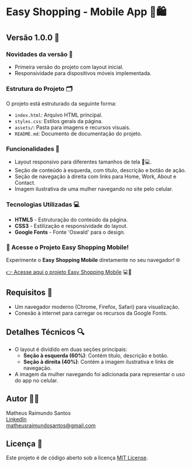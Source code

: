 # Easy Shopping - Mobile App 📱🛍️

## Versão 1.0.0 🎉

### Novidades da versão 🚀

- Primeira versão do projeto com layout inicial.
- Responsividade para dispositivos móveis implementada.

### Estrutura do Projeto 🗂️

O projeto está estruturado da seguinte forma:

- `index.html`: Arquivo HTML principal.
- `styles.css`: Estilos gerais da página.
- `assets/`: Pasta para imagens e recursos visuais.
- `README.md`: Documento de documentação do projeto.

### Funcionalidades 🔧

- Layout responsivo para diferentes tamanhos de tela 📱💻.
- Seção de conteúdo à esquerda, com título, descrição e botão de ação.
- Seção de navegação à direita com links para Home, Work, About e Contact.
- Imagem ilustrativa de uma mulher navegando no site pelo celular.

### Tecnologias Utilizadas 💻

- **HTML5** - Estruturação do conteúdo da página.
- **CSS3** - Estilização e responsividade do layout.
- **Google Fonts** - Fonte 'Oswald' para o design.

### 🚀 Acesse o Projeto Easy Shopping Mobile!

Experimente o **Easy Shopping Mobile** diretamente no seu navegador! 🌐

[👉 Acesse aqui o projeto Easy Shopping Mobile](https://odevmath.github.io/Easy-Shopping-Mobile/) 💻📱

## Requisitos 📝

- Um navegador moderno (Chrome, Firefox, Safari) para visualização.
- Conexão à internet para carregar os recursos da Google Fonts.

## Detalhes Técnicos 🔍

- O layout é dividido em duas seções principais:
  - **Seção à esquerda (60%)**: Contém título, descrição e botão.
  - **Seção à direita (40%)**: Contém a imagem ilustrativa e links de navegação.
- A imagem da mulher navegando foi adicionada para representar o uso do app no celular.

## Autor 🧑‍💻

Matheus Raimundo Santos  
[LinkedIn](https://www.linkedin.com/in/odevmath)  
matheusraimundosantos@gmail.com

## Licença 📝

Este projeto é de código aberto sob a licença [MIT License](https://opensource.org/licenses/MIT).
